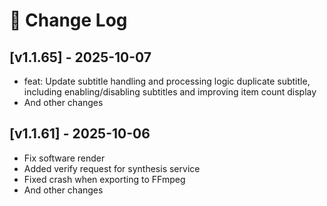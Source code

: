 # 🧾 Change Log

## [v1.1.65] - 2025-10-07
- feat: Update subtitle handling and processing logic duplicate subtitle, including enabling/disabling subtitles and improving item count display
- And other changes

## [v1.1.61] - 2025-10-06
- Fix software render
- Added verify request for synthesis service
- Fixed crash when exporting to FFmpeg
- And other changes